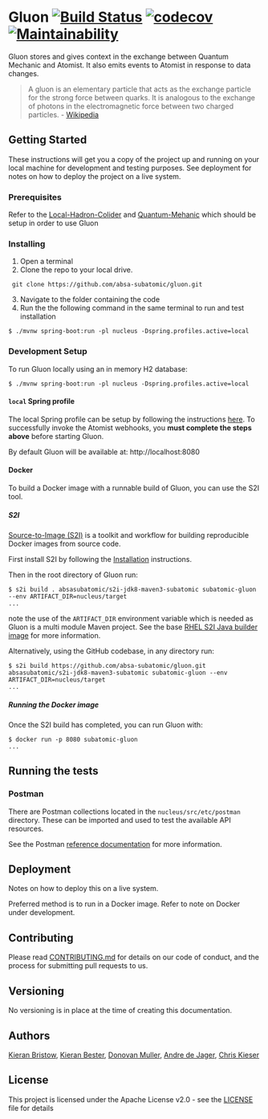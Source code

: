 # Gluon  [![Build Status](https://travis-ci.org/absa-subatomic/gluon.svg?branch=master)](https://travis-ci.org/absa-subatomic/gluon) [![codecov](https://codecov.io/gh/absa-subatomic/gluon/branch/master/graph/badge.svg)](https://codecov.io/gh/absa-subatomic/gluon) [![Maintainability](https://api.codeclimate.com/v1/badges/b7ab83c942404ff6fa90/maintainability)](https://codeclimate.com/github/absa-subatomic/gluon/maintainability)
Gluon stores and gives context in the exchange between Quantum Mechanic and Atomist. It also emits events to Atomist in
response to data changes. 

> A gluon is an elementary particle that acts as the exchange particle for the strong force between quarks. It is analogous 
to the exchange of photons in the electromagnetic force between two charged particles. - [Wikipedia](https://g.co/kgs/tuyx3j)

## Getting Started
These instructions will get you a copy of the project up and running on your local machine for development and testing 
purposes. See deployment for notes on how to deploy the project on a live system.

### Prerequisites
Refer to the [Local-Hadron-Colider](https://github.com/absa-subatomic/local-hadron-collider) and 
             [Quantum-Mehanic](https://github.com/absa-subatomic/quantum-mechanic) which should be setup in order to 
             use Gluon

### Installing
1. Open a terminal
2. Clone the repo to your local drive.
```console
 git clone https://github.com/absa-subatomic/gluon.git
 ``` 
3. Navigate to the folder containing the code 
4. Run the the following command in the same terminal to run and test installation
```console
$ ./mvnw spring-boot:run -pl nucleus -Dspring.profiles.active=local
```

### Development Setup
To run Gluon locally using an in memory H2 database:

```console
$ ./mvnw spring-boot:run -pl nucleus -Dspring.profiles.active=local
```

#### `local` Spring profile
The local Spring profile can be setup by following the instructions [here](nucleus/src/etc/atomist-config/README.md).
To successfully invoke the Atomist webhooks, you **must complete the steps above** before starting Gluon.

By default Gluon will be available at: http://localhost:8080

#### Docker
To build a Docker image with a runnable build of Gluon, you can use the S2I tool.

##### S2I
[Source-to-Image (S2I)](https://github.com/openshift/source-to-image)
is a toolkit and workflow for building reproducible Docker images from source code.

First install S2I by following the [Installation](https://github.com/openshift/source-to-image#installation)
instructions.

Then in the root directory of Gluon run:

```console
$ s2i build . absasubatomic/s2i-jdk8-maven3-subatomic subatomic-gluon --env ARTIFACT_DIR=nucleus/target
...
```

note the use of the `ARTIFACT_DIR` environment variable which is needed as Gluon is a multi module
Maven project. See the base [RHEL S2I Java builder image](https://github.com/fabric8io-images/s2i/tree/master/java/images/rhel#build-time)
for more information.

Alternatively, using the GitHub codebase, in any directory run:

```console
$ s2i build https://github.com/absa-subatomic/gluon.git absasubatomic/s2i-jdk8-maven3-subatomic subatomic-gluon --env ARTIFACT_DIR=nucleus/target
...
```

##### Running the Docker image
Once the S2I build has completed, you can run Gluon with:

```console
$ docker run -p 8080 subatomic-gluon
...
```

## Running the tests

### Postman
There are Postman collections located in the `nucleus/src/etc/postman` directory.
These can be imported and used to test the available API resources.

See the Postman [reference documentation](https://www.getpostman.com/docs/postman/collections/data_formats)
for more information.

## Deployment
Notes on how to deploy this on a live system.

Preferred method is to run in a Docker image. Refer to note on Docker under development.

## Contributing
Please read [CONTRIBUTING.md](https://gist.github.com/PurpleBooth/b24679402957c63ec426) for details on our code of 
conduct, and the process for submitting pull requests to us.

## Versioning
No versioning is in place at the time of creating this documentation.

## Authors
[Kieran Bristow](https://github.com/kbristow), 
[Kieran Bester](https://github.com/KieranHons),
[Donovan Muller](https://github.com/donovanmuller),
[Andre de Jager](https://github.com/andrejonathan),
[Chris Kieser](https://github.com/chriskieser)

## License
This project is licensed under the Apache License v2.0 - see the 
[LICENSE](https://github.com/absa-subatomic/gluon/blob/Update-readme.md/LICENSE) file for details
